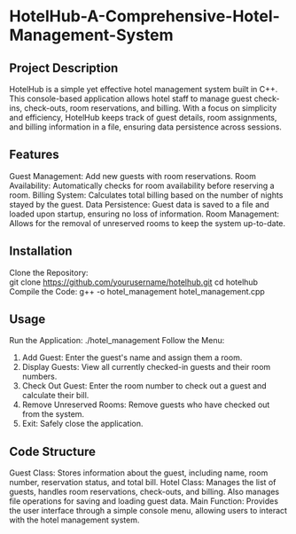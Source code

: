 # HotelHub-A-Comprehensive-Hotel-Management-System

## Project Description
HotelHub is a simple yet effective hotel management system built in C++. This console-based application allows hotel staff to manage guest check-ins, check-outs, room reservations, and billing. With a focus on simplicity and efficiency, HotelHub keeps track of guest details, room assignments, and billing information in a file, ensuring data persistence across sessions.

## Features
Guest Management: Add new guests with room reservations.
Room Availability: Automatically checks for room availability before reserving a room.
Billing System: Calculates total billing based on the number of nights stayed by the guest.
Data Persistence: Guest data is saved to a file and loaded upon startup, ensuring no loss of information.
Room Management: Allows for the removal of unreserved rooms to keep the system up-to-date.

## Installation
Clone the Repository:  
git clone https://github.com/yourusername/hotelhub.git
cd hotelhub
Compile the Code:
g++ -o hotel_management hotel_management.cpp

## Usage
Run the Application:
./hotel_management
Follow the Menu:
1. Add Guest: Enter the guest's name and assign them a room.
2. Display Guests: View all currently checked-in guests and their room numbers.
3. Check Out Guest: Enter the room number to check out a guest and calculate their bill.
4. Remove Unreserved Rooms: Remove guests who have checked out from the system.
5. Exit: Safely close the application.

## Code Structure
Guest Class:
Stores information about the guest, including name, room number, reservation status, and total bill.
Hotel Class:
Manages the list of guests, handles room reservations, check-outs, and billing. Also manages file operations for saving and loading guest data.
Main Function:
Provides the user interface through a simple console menu, allowing users to interact with the hotel management system.
